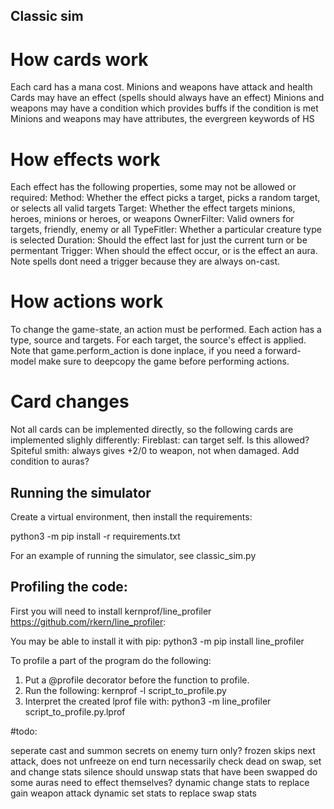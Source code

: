 ## Classic sim

# How cards work
Each card has a mana cost. Minions and weapons have attack and health
Cards may have an effect (spells should always have an effect)
Minions and weapons may have a condition which provides buffs if the condition is met
Minions and weapons may have attributes, the evergreen keywords of HS

# How effects work
Each effect has the following properties, some may not be allowed or required:
Method: Whether the effect picks a target, picks a random target, or selects all valid targets
Target: Whether the effect targets minions, heroes, minions or heroes, or weapons 
OwnerFilter: Valid owners for targets, friendly, enemy or all
TypeFitler: Whether a particular creature type is selected
Duration: Should the effect last for just the current turn or be permentant
Trigger: When should the effect occur, or is the effect an aura. Note spells dont need a trigger because they are always on-cast.

# How actions work
To change the game-state, an action must be performed. Each action has a type, source and targets. For each target, the source's effect is applied. Note that game.perform_action is done inplace, if you need a forward-model make sure to deepcopy the game before performing actions.

# Card changes
Not all cards can be implemented directly, so the following cards are implemented slighly differently:
Fireblast: can target self. Is this allowed?
Spiteful smith: always gives +2/0 to weapon, not when damaged. Add condition to auras?


## Running the simulator
Create a virtual environment, then install the requirements:

python3 -m pip install -r requirements.txt

For an example of running the simulator, see classic_sim.py


## Profiling the code:
First you will need to install kernprof/line_profiler https://github.com/rkern/line_profiler:

You may be able to install it with pip:
python3 -m pip install line_profiler

To profile a part of the program do the following:

1. Put a @profile decorator before the function to profile.
2. Run the following:
kernprof -l script_to_profile.py
3. Interpret the created lprof file with:
python3 -m line_profiler script_to_profile.py.lprof



#todo:

seperate cast and summon
secrets on enemy turn only?
frozen skips next attack, does not unfreeze on end turn necessarily
check dead on swap, set and change stats
silence should unswap stats that have been swapped
do some auras need to effect themselves?
dynamic change stats to replace gain weapon attack
dynamic set stats to replace swap stats